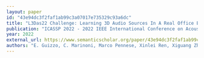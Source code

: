 ```yaml
---
layout: paper
id: "43e94dc3f2faf1ab99c3a07017e735329c93a6dc"
title: "L3Das22 Challenge: Learning 3D Audio Sources In A Real Office Environment"
publication: "ICASSP 2022 - 2022 IEEE International Conference on Acoustics, Speech and Signal Processing (ICASSP)"
year: 2022
external_url: https://www.semanticscholar.org/paper/43e94dc3f2faf1ab99c3a07017e735329c93a6dc
authors: "E. Guizzo, C. Marinoni, Marco Pennese, Xinlei Ren, Xiguang Zheng, Chen Zhang, B. Masiero, A. Uncini, D. Comminiello"
---
```


